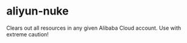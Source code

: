 # aliyun-nuke

Clears out all resources in any given Alibaba Cloud account. Use with extreme caution!
